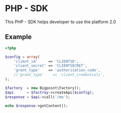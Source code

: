 PHP - SDK
=========

This PHP - SDK helps developer to use the platform 2.0

Example
-------

```php
<?php

$config = array(
    'client_id'     => 'CLIENTID',
    'client_secret' => 'CLIENTSECRET',
    'grant_type'    => 'authorization_code',
    //'grant_type'    => 'client_credentials',
);

$factory  = new Bigpoint\Factory();
$api      = $factroy->createApi($config);
$response = $api->call('/me');

echo $response->getContent();
```